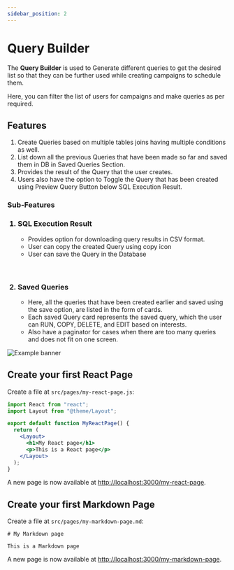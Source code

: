 ```yaml
---
sidebar_position: 2
---
```


# Query Builder

<!-- Add **Markdown or React** files to `src/pages` to create a **standalone page**: -->

The **Query Builder** is used to Generate different queries to get the desired list so that they can be further used while creating campaigns to schedule them.

Here, you can filter the list of users for campaigns and make queries as per required.

## Features

<ol>
<li>Create Queries based on multiple tables joins having multiple conditions as well.</li>
<li>List down all the previous Queries that have been made so far and saved them in DB in Saved Queries Section.</li>
<li>Provides the result of the Query that the user creates.</li>
<li>Users also have the option to Toggle the Query that has been created using Preview Query Button below SQL Execution Result.</li>
</ol>

### Sub-Features

<ol>
<h3><li>SQL Execution Result</li></h3>
  <ul>
    <li>
    Provides option for downloading query results in CSV format.
    </li>
    <li>
    User can copy the created Query using copy icon
    </li>
    <li>
      User can save the Query in the Database
    </li>

  </ul>
<br></br>
  <h3><li>Saved Queries</li></h3>
  <ul>
    <li>
    Here, all the queries that have been created earlier and saved using the save option, are listed in the form of cards.
    </li>
    <li>
    Each saved Query card represents the saved query, which the user can RUN, COPY, DELETE, and EDIT based on interests.
    </li>
    <li>
      Also have a paginator for cases when there are too many queries and does not fit on one screen.
    </li>

  </ul>
</ol>

![Example banner](./assets/docusaurus-asset-example-banner.png)

## Create your first React Page

Create a file at `src/pages/my-react-page.js`:

```jsx title="src/pages/my-react-page.js"
import React from "react";
import Layout from "@theme/Layout";

export default function MyReactPage() {
  return (
    <Layout>
      <h1>My React page</h1>
      <p>This is a React page</p>
    </Layout>
  );
}
```

A new page is now available at [http://localhost:3000/my-react-page](http://localhost:3000/my-react-page).

## Create your first Markdown Page

Create a file at `src/pages/my-markdown-page.md`:

```mdx title="src/pages/my-markdown-page.md"
# My Markdown page

This is a Markdown page
```

A new page is now available at [http://localhost:3000/my-markdown-page](http://localhost:3000/my-markdown-page).
